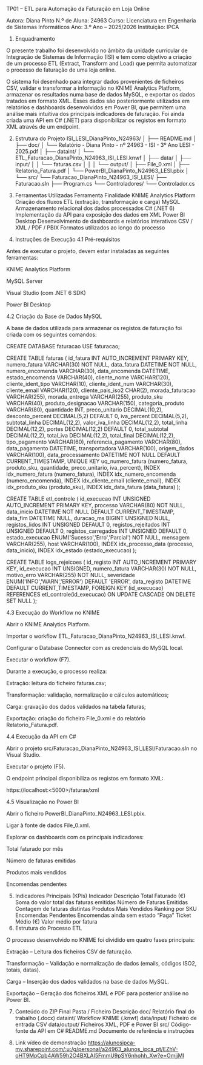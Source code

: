 TP01 – ETL para Automação da Faturação em Loja Online

Autora: Diana Pinto
N.º de Aluna: 24963
Curso: Licenciatura em Engenharia de Sistemas Informáticos
Ano: 3.º Ano – 2025/2026
Instituição: IPCA

1. Enquadramento

O presente trabalho foi desenvolvido no âmbito da unidade curricular de Integração de Sistemas de Informação (ISI) e tem como objetivo a criação de um processo ETL (Extract, Transform and Load) que permita automatizar o processo de faturação de uma loja online.

O sistema foi desenhado para integrar dados provenientes de ficheiros CSV, validar e transformar a informação no KNIME Analytics Platform, armazenar os resultados numa base de dados MySQL, e exportar os dados tratados em formato XML.
Esses dados são posteriormente utilizados em relatórios e dashboards desenvolvidos em Power BI, que permitem uma análise mais intuitiva dos principais indicadores de faturação.
Foi ainda criada uma API em C# (.NET) para disponibilizar os registos em formato XML através de um endpoint.

2. Estrutura do Projeto
ISI_LESI_DianaPinto_N24963/
│
├── README.md
│
├── doc/
│   └── Relatório - Diana Pinto - nº 24963 - ISI - 3º Ano LESI - 2025.pdf
│
├── dataint/
│   └── ETL_Faturacao_DianaPinto_N24963_ISI_LESI.knwf
│
├── data/
│   ├── input/
│   │   └── faturas.csv
│   │
│   └── output/
│       ├── File_0.xml
│       ├── Relatorio_Fatura.pdf
│       └── PowerBI_DianaPinto_N24963_LESI.pbix
│
└── src/
    └── Faturacao_DianaPinto_N24963_ISI_LESI/
        ├── Faturacao.sln
        ├── Program.cs
        └── Controladores/
            └── Controlador.cs
       

3. Ferramentas Utilizadas
Ferramenta	Finalidade
KNIME Analytics Platform	Criação dos fluxos ETL (extração, transformação e carga)
MySQL	Armazenamento relacional dos dados processados
C# (.NET 6)	Implementação da API para exposição dos dados em XML
Power BI Desktop	Desenvolvimento de dashboards e relatórios interativos
CSV / XML / PDF / PBIX	Formatos utilizados ao longo do processo
4. Instruções de Execução
4.1 Pré-requisitos

Antes de executar o projeto, devem estar instaladas as seguintes ferramentas:

KNIME Analytics Platform

MySQL Server

Visual Studio (com .NET 6 SDK)

Power BI Desktop

4.2 Criação da Base de Dados MySQL

A base de dados utilizada para armazenar os registos de faturação foi criada com os seguintes comandos:

CREATE DATABASE faturacao
USE faturacao;

CREATE TABLE faturas (
  id_fatura INT AUTO_INCREMENT PRIMARY KEY,
  numero_fatura VARCHAR(30) NOT NULL,
  data_fatura DATETIME NOT NULL,
  numero_encomenda VARCHAR(30),
  data_encomenda DATETIME,
  estado_encomenda VARCHAR(40),
  cliente_nome VARCHAR(120),
  cliente_ident_tipo VARCHAR(10),
  cliente_ident_num VARCHAR(30),
  cliente_email VARCHAR(120),
  cliente_pais_iso2 CHAR(2),
  morada_faturacao VARCHAR(255),
  morada_entrega VARCHAR(255),
  produto_sku VARCHAR(40),
  produto_designacao VARCHAR(150),
  categoria_produto VARCHAR(80),
  quantidade INT,
  preco_unitario DECIMAL(10,2),
  desconto_percent DECIMAL(5,2) DEFAULT 0,
  iva_percent DECIMAL(5,2),
  subtotal_linha DECIMAL(12,2),
  valor_iva_linha DECIMAL(12,2),
  total_linha DECIMAL(12,2),
  portes DECIMAL(12,2) DEFAULT 0,
  total_subtotal DECIMAL(12,2),
  total_iva DECIMAL(12,2),
  total_final DECIMAL(12,2),
  tipo_pagamento VARCHAR(60),
  referencia_pagamento VARCHAR(80),
  data_pagamento DATETIME,
  transportadora VARCHAR(100),
  origem_dados VARCHAR(100),
  data_processamento DATETIME NOT NULL DEFAULT CURRENT_TIMESTAMP,
  UNIQUE KEY uq_numero_fatura (numero_fatura, produto_sku, quantidade, preco_unitario, iva_percent),
  INDEX idx_numero_fatura (numero_fatura),
  INDEX idx_numero_encomenda (numero_encomenda),
  INDEX idx_cliente_email (cliente_email),
  INDEX idx_produto_sku (produto_sku),
  INDEX idx_data_fatura (data_fatura)
);

CREATE TABLE etl_controle (
  id_execucao INT UNSIGNED AUTO_INCREMENT PRIMARY KEY,
  processo VARCHAR(80) NOT NULL,
  data_inicio DATETIME NOT NULL DEFAULT CURRENT_TIMESTAMP,
  data_fim DATETIME NULL,
  duracao_ms BIGINT UNSIGNED NULL,
  registos_lidos INT UNSIGNED DEFAULT 0,
  registos_rejeitados INT UNSIGNED DEFAULT 0,
  registos_carregados INT UNSIGNED DEFAULT 0,
  estado_execucao ENUM('Sucesso','Erro','Parcial') NOT NULL,
  mensagem VARCHAR(255),
  host VARCHAR(100),
  INDEX idx_processo_data (processo, data_inicio),
  INDEX idx_estado (estado_execucao)
);

CREATE TABLE logs_rejeicoes (
  id_registo INT AUTO_INCREMENT PRIMARY KEY,
  id_execucao INT UNSIGNED,
  numero_fatura VARCHAR(30) NOT NULL,
  motivo_erro VARCHAR(255) NOT NULL,
  severidade ENUM('INFO','WARN','ERROR') DEFAULT 'ERROR',
  data_registo DATETIME DEFAULT CURRENT_TIMESTAMP,
  FOREIGN KEY (id_execucao) REFERENCES etl_controle(id_execucao)
    ON UPDATE CASCADE
    ON DELETE SET NULL
);

4.3 Execução do Workflow no KNIME

Abrir o KNIME Analytics Platform.

Importar o workflow ETL_Faturacao_DianaPinto_N24963_ISI_LESI.knwf.

Configurar o Database Connector com as credenciais do MySQL local.

Executar o workflow (F7).

Durante a execução, o processo realiza:

Extração: leitura do ficheiro faturas.csv;

Transformação: validação, normalização e cálculos automáticos;

Carga: gravação dos dados validados na tabela faturas;

Exportação: criação do ficheiro File_0.xml e do relatório Relatorio_Fatura.pdf.

4.4 Execução da API em C#

Abrir o projeto src/Faturacao_DianaPinto_N24963_ISI_LESI/Faturacao.sln no Visual Studio.

Executar o projeto (F5).

O endpoint principal disponibiliza os registos em formato XML:

https://localhost:<5000>/faturas/xml

4.5 Visualização no Power BI

Abrir o ficheiro PowerBI_DianaPinto_N24963_LESI.pbix.

Ligar à fonte de dados File_0.xml.

Explorar os dashboards com os principais indicadores:

Total faturado por mês

Número de faturas emitidas

Produtos mais vendidos

Encomendas pendentes

5. Indicadores Principais (KPIs)
Indicador	Descrição
Total Faturado (€)	Soma do valor total das faturas emitidas
Número de Faturas Emitidas	Contagem de faturas distintas
Produtos Mais Vendidos	Ranking por SKU
Encomendas Pendentes	Encomendas ainda sem estado “Paga”
Ticket Médio (€)	Valor médio por fatura
6. Estrutura do Processo ETL

O processo desenvolvido no KNIME foi dividido em quatro fases principais:

Extração – Leitura dos ficheiros CSV de faturação.

Transformação – Validação e normalização de dados (emails, códigos ISO2, totais, datas).

Carga – Inserção dos dados validados na base de dados MySQL.

Exportação – Geração dos ficheiros XML e PDF para posterior análise no Power BI.

7. Conteúdo do ZIP Final
Pasta / Ficheiro	Descrição
doc/	Relatório final do trabalho (.docx)
dataint/	Workflow KNIME (.knwf)
data/input/	Ficheiro de entrada CSV
data/output/	Ficheiros XML, PDF e Power BI
src/	Código-fonte da API em C#
README.md	Documento de referência e instruções

8. Link vídeo de demonstração
https://alunosipca-my.sharepoint.com/:u:/g/personal/a24963_alunos_ipca_pt/EZhV-oHT9MpCpb4AW59h2O4BXLAI5FmmU9pSY6nhohh_Xw?e=OmjjMI
